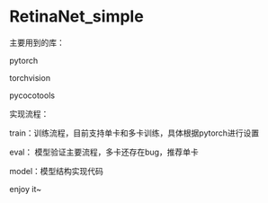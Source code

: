 # RetinaNet_simple  

主要用到的库：  

pytorch  

torchvision  

pycocotools  

实现流程： 

train：训练流程，目前支持单卡和多卡训练，具体根据pytorch进行设置  

eval： 模型验证主要流程，多卡还存在bug，推荐单卡  

model：模型结构实现代码   

 
enjoy it~ 

